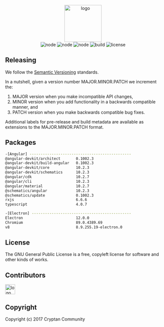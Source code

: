 <p align="center">
  <img src="https://user-images.githubusercontent.com/16132740/93000344-72b63300-f530-11ea-95a1-b1b3c0ad332b.png" alt="logo" width="120">
  <br>
  <img src="https://img.shields.io/badge/node-12.18.3-blue" alt="node">
  <img src="https://img.shields.io/badge/angular-10.2.3-blue" alt="node">
  <img src="https://img.shields.io/badge/electron-12.0.0-blue" alt="node">
  <img src="https://img.shields.io/badge/build-0.0.0--beta-blue" alt="build">
  <img src="https://img.shields.io/badge/License-%20GPL--3.0-blue" alt="license">
</p>

## Releasing
We follow the [Semantic Versioning](http://semver.org/spec/v2.0.0.html) standards.

In a nutshell, given a version number MAJOR.MINOR.PATCH we increment the:

1. MAJOR version when you make incompatible API changes,
2. MINOR version when you add functionality in a backwards compatible manner, and
3. PATCH version when you make backwards compatible bug fixes.

Additional labels for pre-release and build metadata are available as extensions to the MAJOR.MINOR.PATCH format.

## Packages
```bash
-[Angular] ----------------------------------------------
@angular-devkit/architect       0.1002.3
@angular-devkit/build-angular   0.1002.3
@angular-devkit/core            10.2.3
@angular-devkit/schematics      10.2.3
@angular/cdk                    10.2.7
@angular/cli                    10.2.3
@angular/material               10.2.7
@schematics/angular             10.2.3
@schematics/update              0.1002.3
rxjs                            6.6.6
typescript                      4.0.7

-[Electron] ---------------------------------------------
Electron                        12.0.0
Chromium                        89.0.4389.69
v8                              8.9.255.19-electron.0
```

## License
The GNU General Public License is a free, copyleft license for software and other kinds of works.

## Contributors
<p>
   <a href="https://github.com/acayseth">
      <img width="32" src="https://avatars.githubusercontent.com/u/16132740?v=4" alt="logo"/>
   </a>
</p>

## Copyright
Copyright (c) 2017 Cryptan Community
